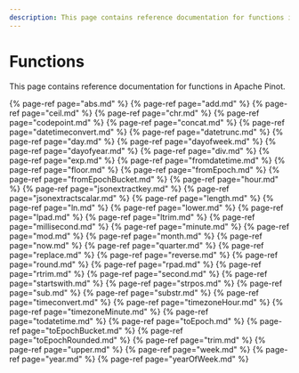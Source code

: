 ```yaml
---
description: This page contains reference documentation for functions in Apache Pinot.
---
```


# Functions

This page contains reference documentation for functions in Apache Pinot.

{% page-ref page="abs.md" %}
{% page-ref page="add.md" %}
{% page-ref page="ceil.md" %}
{% page-ref page="chr.md" %}
{% page-ref page="codepoint.md" %}
{% page-ref page="concat.md" %}
{% page-ref page="datetimeconvert.md" %}
{% page-ref page="datetrunc.md" %}
{% page-ref page="day.md" %}
{% page-ref page="dayofweek.md" %}
{% page-ref page="dayofyear.md" %}
{% page-ref page="div.md" %}
{% page-ref page="exp.md" %}
{% page-ref page="fromdatetime.md" %}
{% page-ref page="floor.md" %}
{% page-ref page="fromEpoch.md" %}
{% page-ref page="fromEpochBucket.md" %}
{% page-ref page="hour.md" %}
{% page-ref page="jsonextractkey.md" %}
{% page-ref page="jsonextractscalar.md" %}
{% page-ref page="length.md" %}
{% page-ref page="ln.md" %}
{% page-ref page="lower.md" %}
{% page-ref page="lpad.md" %}
{% page-ref page="ltrim.md" %}
{% page-ref page="millisecond.md" %}
{% page-ref page="minute.md" %}
{% page-ref page="mod.md" %}
{% page-ref page="month.md" %}
{% page-ref page="now.md" %}
{% page-ref page="quarter.md" %}
{% page-ref page="replace.md" %}
{% page-ref page="reverse.md" %}
{% page-ref page="round.md" %}
{% page-ref page="rpad.md" %}
{% page-ref page="rtrim.md" %}
{% page-ref page="second.md" %}
{% page-ref page="startswith.md" %}
{% page-ref page="strpos.md" %}
{% page-ref page="sub.md" %}
{% page-ref page="substr.md" %}
{% page-ref page="timeconvert.md" %}
{% page-ref page="timezoneHour.md" %}
{% page-ref page="timezoneMinute.md" %}
{% page-ref page="todatetime.md" %}
{% page-ref page="toEpoch.md" %}
{% page-ref page="toEpochBucket.md" %}
{% page-ref page="toEpochRounded.md" %}
{% page-ref page="trim.md" %}
{% page-ref page="upper.md" %}
{% page-ref page="week.md" %}
{% page-ref page="year.md" %}
{% page-ref page="yearOfWeek.md" %}